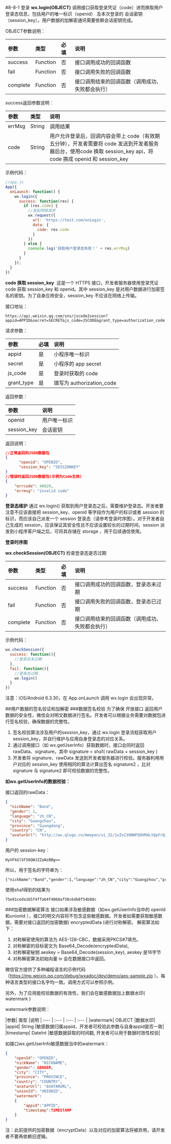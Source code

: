#8-8-1 登录
**wx.login(OBJECT)**
调用接口获取登录凭证（code）进而换取用户登录态信息，包括用户的唯一标识（openid） 及本次登录的 会话密钥（session_key）。用户数据的加解密通讯需要依赖会话密钥完成。

OBJECT参数说明：

|参数	|类型	|必填|	说明|
| :--- | :--- | :--- | :--- |
|success|Function|否	|接口调用成功的回调函数|
|fail|Function|否	|接口调用失败的回调函数|
|complete|Function|否	|接口调用结束的回调函数（调用成功、失败都会执行）|

success返回参数说明：

|参数	|类型	|说明|
| :--- | :--- | :--- |
|errMsg|String|调用结果|
|code|String|用户允许登录后，回调内容会带上 code（有效期五分钟），开发者需要将 code 发送到开发者服务器后台，使用code 换取 session_key api，将 code 换成 openid 和 session_key|

示例代码：
```js
//app.js
App({
  onLaunch: function() {
    wx.login({
      success: function(res) {
        if (res.code) {
          //发起网络请求
          wx.request({
            url: 'https://test.com/onLogin',
            data: {
              code: res.code
            }
          })
        } else {
          console.log('获取用户登录态失败！' + res.errMsg)
        }
      }
    });
  }
})

```
**code 换取 session_key**
​ 这是一个 HTTPS 接口，开发者服务器使用登录凭证 code 获取 session_key 和 openid。其中 session_key 是对用户数据进行加密签名的密钥。为了自身应用安全，session_key 不应该在网络上传输。

接口地址：
```
https://api.weixin.qq.com/sns/jscode2session?appid=APPID&secret=SECRET&js_code=JSCODE&grant_type=authorization_code
```
请求参数：

|参数	|必填|说明|
| :--- | :--- | :--- |
|appid|是|小程序唯一标识|
|secret|是|小程序的 app secret|
|js_code|是|登录时获取的 code|
|grant_type|是|填写为 authorization_code|

返回参数：

|参数	|说明|
| :--- | :--- |
|openid|用户唯一标识|
|session_key|会话密钥|

返回说明：
```json
//正常返回的JSON数据包
{
      "openid": "OPENID",
      "session_key": "SESSIONKEY"
}
//错误时返回JSON数据包(示例为Code无效)
{
    "errcode": 40029,
    "errmsg": "invalid code"
}
```
**登录态维护**
通过 wx.login() 获取到用户登录态之后，需要维护登录态。开发者要注意不应该直接把 session_key、openid 等字段作为用户的标识或者 session 的标识，而应该自己派发一个 session 登录态（请参考登录时序图）。对于开发者自己生成的 session，应该保证其安全性且不应该设置较长的过期时间。session 派发到小程序客户端之后，可将其存储在 storage ，用于后续通信使用。

**登录时序图**

**wx.checkSession(OBJECT)**
检查登录态是否过期

|参数	|类型	|必填|	说明|
| :--- | :--- | :--- | :--- |
|success|Function|否	|接口调用成功的回调函数，登录态未过期|
|fail|Function|否	|接口调用失败的回调函数，登录态已过期|
|complete|Function|否	|接口调用结束的回调函数（调用成功、失败都会执行）|

示例代码：
```js
wx.checkSession({
  success: function(){
    //登录态未过期
  },
  fail: function(){
    //登录态过期
    wx.login()
  }
})
```
注意：iOS/Android 6.3.30，在 App.onLaunch 调用 wx.login 会出现异常。

##用户数据的签名验证和加解密
###数据签名校验
为了确保 开放接口 返回用户数据的安全性，微信会对明文数据进行签名。开发者可以根据业务需要对数据包进行签名校验，确保数据的完整性。

1. 签名校验算法涉及用户的session_key，通过 wx.login 登录流程获取用户session_key，并自行维护与应用自身登录态的对应关系。
2. 通过调用接口（如 wx.getUserInfo）获取数据时，接口会同时返回 rawData、signature，其中 signature = sha1( rawData + session_key )
3. 开发者将 signature、rawData 发送到开发者服务器进行校验。服务器利用用户对应的 session_key 使用相同的算法计算出签名 signature2 ，比对 signature 与 signature2 即可校验数据的完整性。

**如wx.getUserInfo的数据校验：**

接口返回的rawData：
```json
{
  "nickName": "Band",
  "gender": 1,
  "language": "zh_CN",
  "city": "Guangzhou",
  "province": "Guangdong",
  "country": "CN",
  "avatarUrl": "http://wx.qlogo.cn/mmopen/vi_32/1vZvI39NWFQ9XM4LtQpFrQJ1xlgZxx3w7bQxKARol6503Iuswjjn6nIGBiaycAjAtpujxyzYsrztuuICqIM5ibXQ/0"
}
```
用户的 session-key：
```
HyVFkGl5F5OQWJZZaNzBBg==
```
所以，用于签名的字符串为：
```
{"nickName":"Band","gender":1,"language":"zh_CN","city":"Guangzhou","province":"Guangdong","country":"CN","avatarUrl":"http://wx.qlogo.cn/mmopen/vi_32/1vZvI39NWFQ9XM4LtQpFrQJ1xlgZxx3w7bQxKARol6503Iuswjjn6nIGBiaycAjAtpujxyzYsrztuuICqIM5ibXQ/0"}HyVFkGl5F5OQWJZZaNzBBg==
```
使用sha1得到的结果为
```
75e81ceda165f4ffa64f4068af58c64b8f54b88c
```
###加密数据解密算法
接口如果涉及敏感数据（如wx.getUserInfo当中的 openId 和unionId ），接口的明文内容将不包含这些敏感数据。开发者如需要获取敏感数据，需要对接口返回的加密数据( encryptedData )进行对称解密。 解密算法如下：

1. 对称解密使用的算法为 AES-128-CBC，数据采用PKCS#7填充。
2. 对称解密的目标密文为 Base64_Decode(encryptedData),
3. 对称解密秘钥 aeskey = Base64_Decode(session_key), aeskey 是16字节
4. 对称解密算法初始向量 iv 会在数据接口中返回。

微信官方提供了多种编程语言的示例代码（https://mp.weixin.qq.com/debug/wxadoc/dev/demo/aes-sample.zip ）。每种语言类型的接口名字均一致。调用方式可以参照示例。

另外，为了应用能校验数据的有效性，我们会在敏感数据加上数据水印( watermark )

watermark参数说明：

|参数|	类型	|说明
| :--- | :--- | :--- | :--- |
|watermark|	OBJECT	|数据水印|
|appid|	String	|敏感数据归属appid，开发者可校验此参数与自身appid是否一致|
|timestamp|	DateInt	|敏感数据获取的时间戳, 开发者可以用于数据时效性校验|

如接口wx.getUserInfo敏感数据当中的watermark：

```json
{
    "openId": "OPENID",
    "nickName": "NICKNAME",
    "gender": GENDER,
    "city": "CITY",
    "province": "PROVINCE",
    "country": "COUNTRY",
    "avatarUrl": "AVATARURL",
    "unionId": "UNIONID",
    "watermark":
    {
        "appid":"APPID",
        "timestamp":TIMESTAMP
    }
}
```
注：此前提供的加密数据（encryptData）以及对应的加密算法将被弃用，请开发者不要再依赖旧逻辑。










